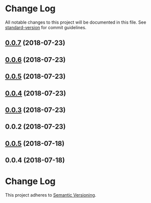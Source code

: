 # Change Log

All notable changes to this project will be documented in this file. See [standard-version](https://github.com/conventional-changelog/standard-version) for commit guidelines.

<a name="0.0.7"></a>
## [0.0.7](https://github.com/jiubao/postcss-value-spread/compare/v0.0.6...v0.0.7) (2018-07-23)



<a name="0.0.6"></a>
## [0.0.6](https://github.com/jiubao/postcss-value-spread/compare/v0.0.5...v0.0.6) (2018-07-23)



<a name="0.0.5"></a>
## [0.0.5](https://github.com/jiubao/postcss-value-spread/compare/v0.0.4...v0.0.5) (2018-07-23)



<a name="0.0.4"></a>
## [0.0.4](https://github.com/jiubao/postcss-value-spread/compare/v0.0.3...v0.0.4) (2018-07-23)



<a name="0.0.3"></a>
## [0.0.3](https://github.com/jiubao/postcss-value-spread/compare/v0.0.2...v0.0.3) (2018-07-23)



<a name="0.0.2"></a>
## 0.0.2 (2018-07-23)



<a name="0.0.5"></a>
## [0.0.5](https://github.com/jiubao/postcss-border-spread/compare/v0.0.4...v0.0.5) (2018-07-18)



<a name="0.0.4"></a>
## 0.0.4 (2018-07-18)



# Change Log
This project adheres to [Semantic Versioning](http://semver.org/).
